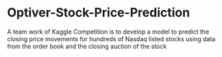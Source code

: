# Optiver-Stock-Price-Prediction
A team work of Kaggle Competition is to develop a model to predict the closing price movements for hundreds of Nasdaq listed stocks using data from the order book and the closing auction of the stock
